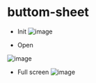 # buttom-sheet
* Init
![image](https://user-images.githubusercontent.com/82691524/229270013-c91dd43e-7e1e-400a-a831-0ee4393f3c49.png)

* Open

![image](https://user-images.githubusercontent.com/82691524/229270028-e622c02e-abbb-49b8-a42f-e56b05f5b668.png)

* Full screen 
![image](https://user-images.githubusercontent.com/82691524/229270040-954934b3-7eb1-4d8b-acc2-3e3713a782f0.png)



